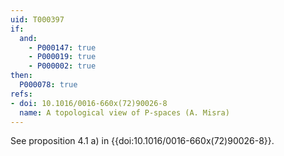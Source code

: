 ```yaml
---
uid: T000397
if:
  and:
    - P000147: true
    - P000019: true
    - P000002: true
then:
  P000078: true
refs:
- doi: 10.1016/0016-660x(72)90026-8
  name: A topological view of P-spaces (A. Misra)
---
```


See proposition 4.1 a) in {{doi:10.1016/0016-660x(72)90026-8}}.
